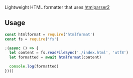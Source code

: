 Lightweight HTML formatter that uses [htmlparser2](https://github.com/fb55/htmlparser2)

## Usage

```js
const htmlformat = require('htmlformat')
const fs = require('fs')

;(async () => {
  let content = fs.readFileSync('./index.html', 'utf8')
  let formatted = await htmlformat(content)

  console.log(formatted)
})()
```
